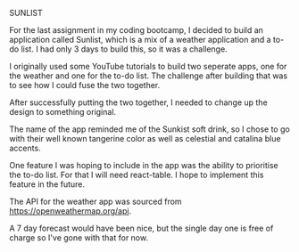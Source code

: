 SUNLIST

For the last assignment in my coding bootcamp, I decided to build an application called Sunlist, which is a mix of a weather application and a to-do list. I had only 3 days to build this, so it was a challenge.

I originally used some YouTube tutorials to build two seperate apps, one for the weather and one for the to-do list. The challenge after building that was to see how I could fuse the two together.

After successfully putting the two together, I needed to change up the design to something original.

The name of the app reminded me of the Sunkist soft drink, so I chose to go with their well known tangerine color as well as celestial and catalina blue accents.

One feature I was hoping to include in the app was the ability to prioritise the to-do list. For that I will need react-table. I hope to implement this feature in the future.

The API for the weather app was sourced from https://openweathermap.org/api.

A 7 day forecast would have been nice, but the single day one is free of charge so I've gone with that for now.
